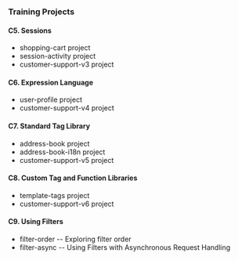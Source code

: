 ### Training Projects

#### C5. Sessions
* shopping-cart project
* session-activity project
* customer-support-v3 project

#### C6. Expression Language
* user-profile project
* customer-support-v4 project

#### C7. Standard Tag Library
* address-book project
* address-book-i18n project
* customer-support-v5 project

#### C8. Custom Tag and Function Libraries
* template-tags project
* customer-support-v6 project

#### C9. Using Filters
* filter-order -- Exploring filter order
* filter-async -- Using Filters with Asynchronous Request Handling

